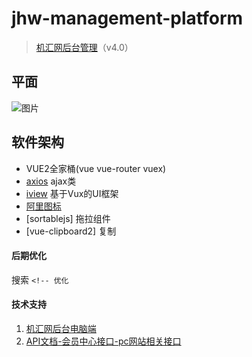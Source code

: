 # jhw-management-platform
> [机汇网后台管理](http://www.jihui88.com/member_new/index.html#/)（v4.0）

## 平面
![图片](https://pro.modao.cc/uploads3/images/1966/19661206/artboard_1527473050.png)

## 软件架构
- VUE2全家桶(vue vue-router vuex)
- [axios](https://github.com/axios/axios) ajax类
- [iview](http://v1.iviewui.com/docs/guide/install) 基于Vux的UI框架
- [阿里图标](http://iconfont.cn/)
- [sortablejs] 拖拉组件
- [vue-clipboard2] 复制

#### 后期优化
搜索 `<!-- 优化`

#### 技术支持
1. [机汇网后台电脑端](https://pro.modao.cc/app/5c5bQDgEFovlgX6fdP4W77J2upRmHzb#screen=s4b3e7bdfa2152531100800)
2. [API文档-会员中心接口-pc网站相关接口](https://jihui88.oschina.io/jhw-api/?file=001-%E4%BC%9A%E5%91%98%E4%B8%AD%E5%BF%83%E6%8E%A5%E5%8F%A3/001-%E4%BA%A7%E5%93%81%E7%AE%A1%E7%90%86/001-%E4%BA%A7%E5%93%81%E5%B1%9E%E6%80%A7%E8%A7%84%E6%A0%BC)

